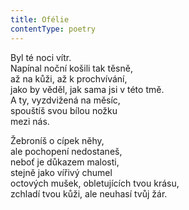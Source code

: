 ```yaml
---
title: Ofélie
contentType: poetry
---
```


<section>

Byl té noci vítr.  
Napínal noční košili tak těsně,  
až na kůži, až k prochvívání,  
jako by věděl, jak sama jsi v této tmě.  
A ty, vyzdvižená na měsíc,  
spouštíš svou bílou nožku  
mezi nás.

</section>

<section>

Žebroníš o cípek něhy,  
ale pochopení nedostaneš,  
neboť je důkazem malosti,  
stejně jako vířivý chumel  
octových mušek, obletujících tvou krásu,  
zchladí tvou kůži, ale neuhasí tvůj žár.

</section>
